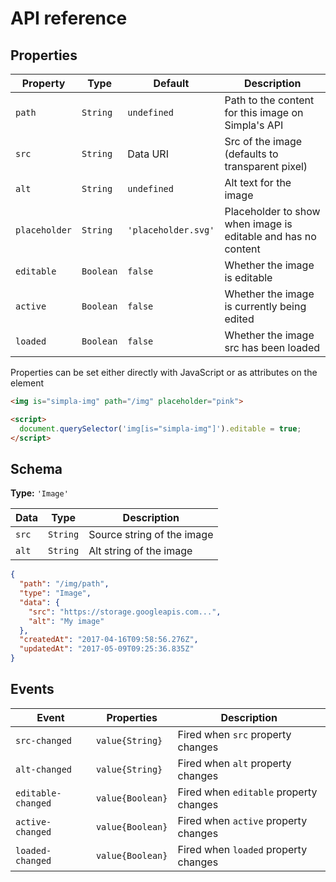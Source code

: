 # API reference

## Properties

Property      | Type      | Default             | Description                                                   
------------- | --------- | ------------------- | -----------                                                   
`path`        | `String`  | `undefined`         | Path to the content for this image on Simpla's API            
`src`         | `String`  | Data URI            | Src of the image (defaults to transparent pixel)                                             
`alt`         | `String`  | `undefined`         | Alt text for the image                                        
`placeholder` | `String`  | `'placeholder.svg'` | Placeholder to show when image is editable and has no content 
`editable`    | `Boolean` | `false`             | Whether the image is editable                                 
`active`      | `Boolean` | `false`             | Whether the image is currently being edited                   
`loaded`      | `Boolean` | `false`             | Whether the image src has been loaded

Properties can be set either directly with JavaScript or as attributes on the element

```html
<img is="simpla-img" path="/img" placeholder="pink">

<script>
  document.querySelector('img[is="simpla-img"]').editable = true;
</script>
```

## Schema

**Type:** `'Image'`

Data  | Type      | Description                                           
----- | --------- | -----------                                           
`src` | `String`  | Source string of the image
`alt` | `String`  | Alt string of the image

```json
{
  "path": "/img/path",
  "type": "Image",
  "data": {
    "src": "https://storage.googleapis.com...",
    "alt": "My image"
  },
  "createdAt": "2017-04-16T09:58:56.276Z",
  "updatedAt": "2017-05-09T09:25:36.835Z"
}
```

## Events

Event              | Properties       | Description                                    
------------------ | ---------------- | -----------                                    
`src-changed`      | `value{String}`  | Fired when `src` property changes      
`alt-changed`      | `value{String}`  | Fired when `alt` property changes      
`editable-changed` | `value{Boolean}` | Fired when `editable` property changes 
`active-changed`   | `value{Boolean}` | Fired when `active` property changes   
`loaded-changed`   | `value{Boolean}` | Fired when `loaded` property changes   
